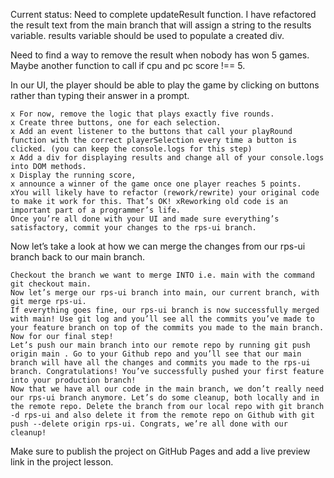Current status: Need to complete updateResult function. I have refactored the result text from the main branch that will assign a string to the results variable. results variable should be used to populate a created div.

Need to find a way to remove the result when nobody has won 5 games. Maybe another function to call if cpu and pc score !== 5.

In our UI, the player should be able to play the game by clicking on buttons rather than typing their answer in a prompt.

    x For now, remove the logic that plays exactly five rounds.
    x Create three buttons, one for each selection. 
    x Add an event listener to the buttons that call your playRound function with the correct playerSelection every time a button is clicked. (you can keep the console.logs for this step)
    x Add a div for displaying results and change all of your console.logs into DOM methods.
    x Display the running score, 
    x announce a winner of the game once one player reaches 5 points.
    xYou will likely have to refactor (rework/rewrite) your original code to make it work for this. That’s OK! xReworking old code is an important part of a programmer’s life.
    Once you’re all done with your UI and made sure everything’s satisfactory, commit your changes to the rps-ui branch.

Now let’s take a look at how we can merge the changes from our rps-ui branch back to our main branch.

    Checkout the branch we want to merge INTO i.e. main with the command git checkout main.
    Now let’s merge our rps-ui branch into main, our current branch, with git merge rps-ui.
    If everything goes fine, our rps-ui branch is now successfully merged with main! Use git log and you’ll see all the commits you’ve made to your feature branch on top of the commits you made to the main branch. Now for our final step!
    Let’s push our main branch into our remote repo by running git push origin main . Go to your Github repo and you’ll see that our main branch will have all the changes and commits you made to the rps-ui branch. Congratulations! You’ve successfully pushed your first feature into your production branch!
    Now that we have all our code in the main branch, we don’t really need our rps-ui branch anymore. Let’s do some cleanup, both locally and in the remote repo. Delete the branch from our local repo with git branch -d rps-ui and also delete it from the remote repo on Github with git push --delete origin rps-ui. Congrats, we’re all done with our cleanup!

Make sure to publish the project on GitHub Pages and add a live preview link in the project lesson.